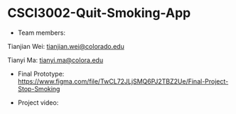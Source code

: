# CSCI3002-Quit-Smoking-App

* Team members:

Tianjian Wei: tianjian.wei@colorado.edu

Tianyi Ma: tianyi.ma@colora.edu

* Final Prototype: 
https://www.figma.com/file/TwCL72JLjSMQ6PJ2TBZ2Ue/Final-Project-Stop-Smoking

* Project video:



